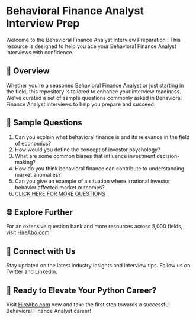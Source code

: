 # Behavioral Finance Analyst Interview Prep

Welcome to the Behavioral Finance Analyst Interview Preparation ! This resource is designed to help you ace your Behavioral Finance Analyst interviews with confidence.

## 🚀 Overview

Whether you're a seasoned Behavioral Finance Analyst or just starting in the field, this repository is tailored to enhance your interview readiness. We've curated a set of sample questions commonly asked in Behavioral Finance Analyst interviews to help you prepare and succeed.

## 📝 Sample Questions

1. Can you explain what behavioral finance is and its relevance in the field of economics?
2. How would you define the concept of investor psychology?
3. What are some common biases that influence investment decision-making?
4. How do you think behavioral finance can contribute to understanding market anomalies?
5. Can you give an example of a situation where irrational investor behavior affected market outcomes?
6. [CLICK HERE FOR MORE QUESTIONS](https://hireabo.com/job/7_4_47/Behavioral%20Finance%20Analyst)

## 🌐 Explore Further

For an extensive question bank and more resources across 5,000 fields, visit [HireAbo.com](https://www.hireabo.com).

## 📱 Connect with Us

Stay updated on the latest industry insights and interview tips. Follow us on [Twitter](https://twitter.com/hireabo) and [LinkedIn](https://www.linkedin.com/in/hire-abo-3609972a8/).

## 🚀 Ready to Elevate Your Python Career?

Visit [HireAbo.com](https://www.hireabo.com) now and take the first step towards a successful Behavioral Finance Analyst career!